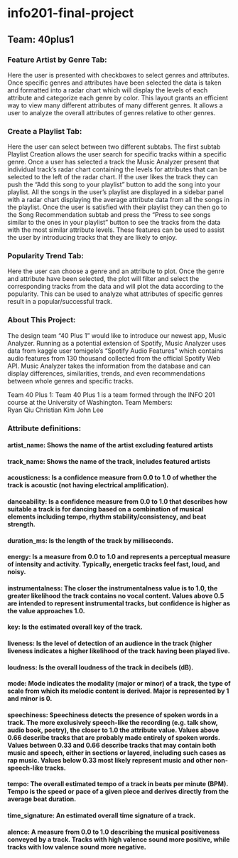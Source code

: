 # info201-final-project
## Team: 40plus1


### Feature Artist by Genre Tab:

Here the user is presented with checkboxes to select genres and attributes. Once specific genres and attributes have been selected the data is taken and formatted into a radar chart which will display the levels of each attribute and categorize each genre by color.
This layout grants an efficient way to view many different attributes of many different genres. It allows a user to analyze the overall attributes of genres relative to other genres.  

### Create a Playlist Tab:
Here the user can select between two different subtabs. The first subtab Playlist Creation allows the user search for specific tracks within a specific genre. Once a user has selected a track the Music Analyzer present that individual track’s radar chart containing the levels for attributes that can be selected to the left of the radar chart. If the user likes the track they can push the “Add this song to your playlist” button to add the song into your playlist. All the songs in the user’s playlist are displayed in a sidebar panel with a radar chart displaying the average attribute data from all the songs in the playlist. Once the user is satisfied with their playlist they can then go to the Song Recommendation subtab and press the  “Press to see songs similar to the ones in your playlist” button to see the tracks from the data with the most similar attribute levels.
These features can be used to assist the user by introducing tracks that they are likely to enjoy.   

### Popularity Trend Tab:
Here the user can choose a genre and an attribute to plot. Once the genre and attribute have been selected, the plot will filter and select the corresponding tracks from the data and will plot the data according to the popularity. 
This can be used to analyze what attributes of specific genres result in a popular/successful track.

### About This Project: 
The design team “40 Plus 1” would like to introduce our newest app, Music Analyzer. Running as a potential extension of Spotify, Music Analyzer uses data from kaggle user tomigelo’s “Spotify Audio Features” which contains audio features from 130 thousand collected from the official Spotify Web API. Music Analyzer takes the information from the database and can display differences, similarities, trends, and even recommendations between whole genres and specific tracks.

Team 40 Plus 1:
Team 40 Plus 1 is a team formed through the INFO 201 course at the University of Washington. 
Team Members:  
Ryan Qiu
Christian Kim 
John Lee 

### Attribute definitions:
#### artist_name: Shows the name of the artist excluding featured artists 

#### track_name: Shows the name of the track, includes featured artists

#### acousticness: Is a confidence measure from 0.0 to 1.0 of whether the track is acoustic (not having electrical amplification).

#### danceability: Is a confidence measure from 0.0 to 1.0 that describes how suitable a track is for dancing based on a combination of musical elements including tempo, rhythm stability/consistency, and beat strength.

#### duration_ms: Is the length of the track by milliseconds.

#### energy: Is a measure from 0.0 to 1.0 and represents a perceptual measure of intensity and activity. Typically, energetic tracks feel fast, loud, and noisy.

#### instrumentalness: The closer the instrumentalness value is to 1.0, the greater likelihood the track contains no vocal content. Values above 0.5 are intended to represent instrumental tracks, but confidence is higher as the value approaches 1.0.

#### key: Is the estimated overall key of the track. 

#### liveness: Is the level of detection of an audience in the track (higher liveness indicates a higher likelihood of the track having been played live.  

#### loudness: Is the overall loudness of the track in decibels (dB).

#### mode: Mode indicates the modality (major or minor) of a track, the type of scale from which its melodic content is derived. Major is represented by 1 and minor is 0.

#### speechiness: Speechiness detects the presence of spoken words in a track. The more exclusively speech-like the recording (e.g. talk show, audio book, poetry), the closer to 1.0 the attribute value. Values above 0.66 describe tracks that are probably made entirely of spoken words. Values between 0.33 and 0.66 describe tracks that may contain both music and speech, either in sections or layered, including such cases as rap music. Values below 0.33 most likely represent music and other non-speech-like tracks.

#### tempo: The overall estimated tempo of a track in beats per minute (BPM). Tempo is the speed or pace of a given piece and derives directly from the average beat duration.

#### time_signature: An estimated overall time signature of a track.

#### alence: A measure from 0.0 to 1.0 describing the musical positiveness conveyed by a track. Tracks with high valence sound more positive, while tracks with low valence sound more negative.


